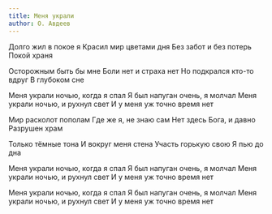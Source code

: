 ```yaml
---
title: Меня украли
author: О. Авдеев
---
```


Долго жил в покое я
Красил мир цветами дня
Без забот и без потерь
Покой храня

Осторожным быть бы мне
Боли нет и страха нет
Но подкрался кто-то вдруг
В глубоком сне

Меня украли ночью, когда я спал
Я был напуган очень, я молчал
Меня украли ночью, и рухнул свет
И у меня уж точно время нет

Мир расколот пополам
Где же я, не знаю сам
Нет здесь Бога, и давно
Разрушен храм

Только тёмные тона
И вокруг меня стена
Участь горькую свою
Я пью до дна

Меня украли ночью, когда я спал
Я был напуган очень, я молчал
Меня украли ночью, и рухнул свет
И у меня уж точно время нет

Меня украли ночью, когда я спал
Я был напуган очень, я молчал
Меня украли ночью, и рухнул свет
И у меня уж точно время нет
